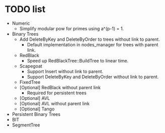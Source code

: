 # TODO list
* Numeric
	* Simplify modular pow for primes using a^(p-1) = 1.
* Binary Trees
	* Add DeleteByKey and DeleteByOrder to trees without link to parent.
		* Default implementation in nodes_manager for trees with parent link.
	* RedBlack
		* Speed up RedBlackTree::BuildTree to linear time.
	* Scapegoat
		* Support Insert without link to parent.
		* Support DeleteByKey and DeleteByOrder without link to parent.
	* FixedTree
	* [Optional] RedBlack without parent link
		* Required for persistent trees
	* [Optional] AVL
	* [Optional] AVL without parent link
	* [Optional] Tango
* Persistent Binary Trees
* BIT
* SegmentTree
